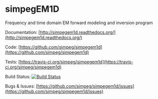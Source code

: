 simpegEM1D
==========

Frequency and time domain EM forward modeling and inversion program

Documentation:
[http://simpegem1d.readthedocs.org/](http://simpegem1d.readthedocs.org/)

Code:
[https://github.com/simpeg/simpegem1d](https://github.com/simpeg/simpegem1d)

Tests:
[https://travis-ci.org/simpeg/simpegem1d](https://travis-ci.org/simpeg/simpegem1d)

Build Status:
[![Build Status](https://travis-ci.org/simpeg/simpegem1d.svg?branch=master)](https://travis-ci.org/simpeg/simpegem1d)

Bugs & Issues:
[https://github.com/simpeg/simpegem1d/issues](https://github.com/simpeg/simpegem1d/issues)
